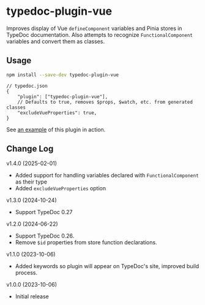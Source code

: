 # typedoc-plugin-vue

Improves display of Vue `defineComponent` variables and Pinia stores in TypeDoc documentation.
Also attempts to recognize `FunctionalComponent` variables and convert them as classes.

## Usage

```bash
npm install --save-dev typedoc-plugin-vue
```

```jsonc
// typedoc.json
{
    "plugin": ["typedoc-plugin-vue"],
    // Defaults to true, removes $props, $watch, etc. from generated classes
    "excludeVueProperties": true,
}
```

See [an example](https://gerritbirkeland.com/typedoc-plugin-vue/classes/HelloWorld.html) of this plugin in action.

## Change Log

v1.4.0 (2025-02-01)

- Added support for handling variables declared with `FunctionalComponent` as their type
- Added `excludeVueProperties` option

v1.3.0 (2024-10-24)

- Support TypeDoc 0.27

v1.2.0 (2024-06-22)

- Support TypeDoc 0.26.
- Remove `$id` properties from store function declarations.

v1.1.0 (2023-10-06)

- Added keywords so plugin will appear on TypeDoc's site, improved build process.

v1.0.0 (2023-10-06)

- Initial release

